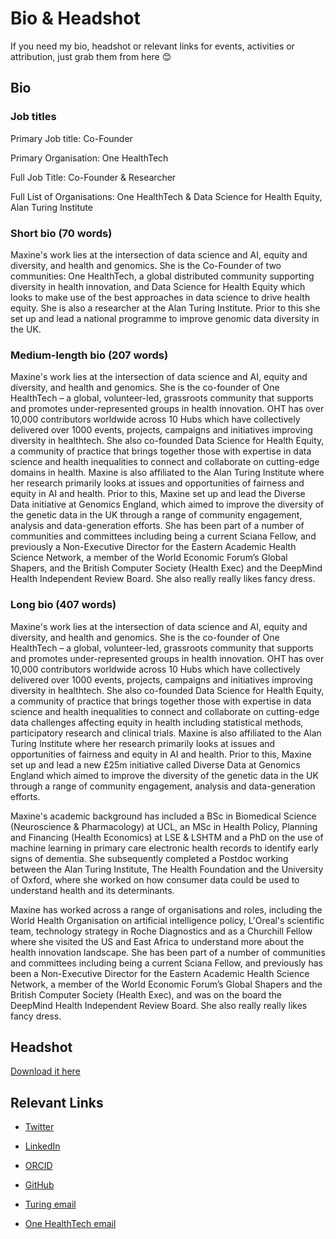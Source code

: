 # Bio & Headshot 

If you need my bio, headshot or relevant links for events, activities or attribution, just grab them from here 😊

## Bio 

### Job titles

Primary Job title: Co-Founder

Primary Organisation: One HealthTech

Full Job Title: Co-Founder & Researcher

Full List of Organisations: One HealthTech & Data Science for Health Equity, Alan Turing Institute 

### Short bio (70 words)
Maxine's work lies at the intersection of data science and AI, equity and diversity, and health and genomics. She is the Co-Founder of two communities: One HealthTech, a global distributed community supporting diversity in health innovation, and Data Science for Health Equity which looks to make use of the best approaches in data science to drive health equity. She is also a researcher at the Alan Turing Institute. Prior to this she set up and lead a national programme to improve genomic data diversity in the UK. 

### Medium-length bio (207 words)
Maxine's work lies at the intersection of data science and AI, equity and diversity, and health and genomics. She is the co-founder of One HealthTech – a global, volunteer-led, grassroots community that supports and promotes under-represented groups in health innovation. OHT has over 10,000 contributors worldwide across 10 Hubs which have collectively delivered over 1000 events, projects, campaigns and initiatives improving diversity in healthtech. She also co-founded Data Science for Health Equity, a community of practice that brings together those with expertise in data science and health inequalities to connect and collaborate on cutting-edge domains in health. Maxine is also affiliated to the Alan Turing Institute where her research primarily looks at issues and opportunities of fairness and equity in AI and health. Prior to this, Maxine set up and lead the Diverse Data initiative at Genomics England, which aimed to improve the diversity of the genetic data in the UK through a range of community engagement, analysis and data-generation efforts. She has been part of a number of communities and committees including being a current Sciana Fellow, and previously a Non-Executive Director for the Eastern Academic Health Science Network, a member of the World Economic Forum’s Global Shapers, and the British Computer Society (Health Exec) and the DeepMind Health Independent Review Board. She also really really likes fancy dress.


### Long bio (407 words)
Maxine's work lies at the intersection of data science and AI, equity and diversity, and health and genomics. She is the co-founder of One HealthTech – a global, volunteer-led, grassroots community that supports and promotes under-represented groups in health innovation. OHT has over 10,000 contributors worldwide across 10 Hubs which have collectively delivered over 1000 events, projects, campaigns and initiatives improving diversity in healthtech. She also co-founded Data Science for Health Equity, a community of practice that brings together those with expertise in data science and health inequalities to connect and collaborate on cutting-edge data challenges affecting equity in health including statistical methods, participatory research and clinical trials. Maxine is also affiliated to the Alan Turing Institute where her research primarily looks at issues and opportunities of fairness and equity in AI and health. Prior to this, Maxine set up and lead a new £25m initiative called Diverse Data at Genomics England which aimed to improve the diversity of the genetic data in the UK through a range of community engagement, analysis and data-generation efforts. 

Maxine's academic background has included a BSc in Biomedical Science (Neuroscience & Pharmacology) at UCL, an MSc in Health Policy, Planning and Financing (Health Economics) at LSE & LSHTM and a PhD on the use of machine learning in primary care electronic health records to identify early signs of dementia. She subsequently completed a Postdoc working between the Alan Turing Institute, The Health Foundation and the University of Oxford, where she worked on how consumer data could be used to understand health and its determinants. 

Maxine has worked across a range of organisations and roles, including the World Health Organisation on artificial intelligence policy, L'Oreal's scientific team, technology strategy in Roche Diagnostics and as a Churchill Fellow where she visited the US and East Africa to understand more about the health innovation landscape. She has been part of a number of communities and committees including being a current Sciana Fellow, and previously has been a Non-Executive Director for the Eastern Academic Health Science Network, a member of the World Economic Forum’s Global Shapers and the British Computer Society (Health Exec), and was on the board the DeepMind Health Independent Review Board. She also really really likes fancy dress.

## Headshot

[Download it here](https://raw.githubusercontent.com/maximacki/headshot-bio/master/Maxine%20Mackintosh%20Headshot.jpg)

## Relevant Links

- [Twitter](https://twitter.com/Maxi_Macki)
- [LinkedIn](https://www.linkedin.com/in/maxinemackintosh/)
- [ORCID](https://orcid.org/0000-0003-3740-1302)
- [GitHub](https://github.com/maximacki)

- [Turing email](mailto:mmackintosh@turing.ac.uk)
- [One HealthTech email](mailto:maxine@onehealthtech.com)
